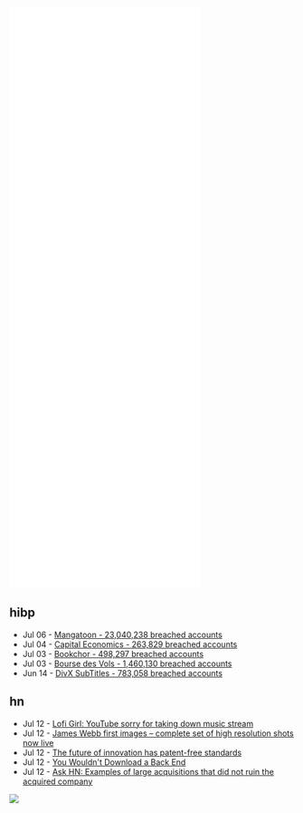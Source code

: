 ![Metrics](https://raw.githubusercontent.com/phixion/phixion/master/metrics.svg)

## hibp

<!--
for https://github.com/phixion/phixion/blob/main/.github/workflows/feeds.yml
-->
<!--START_SECTION:haveibeenpwnd-->
- Jul 06 - [Mangatoon - 23,040,238 breached accounts](https://haveibeenpwned.com/PwnedWebsites#Mangatoon)
- Jul 04 - [Capital Economics - 263,829 breached accounts](https://haveibeenpwned.com/PwnedWebsites#CapialEconomics)
- Jul 03 - [Bookchor - 498,297 breached accounts](https://haveibeenpwned.com/PwnedWebsites#Bookchor)
- Jul 03 - [Bourse des Vols - 1,460,130 breached accounts](https://haveibeenpwned.com/PwnedWebsites#BourseDesVols)
- Jun 14 - [DivX SubTitles - 783,058 breached accounts](https://haveibeenpwned.com/PwnedWebsites#DivXSubTitles)
<!--END_SECTION:haveibeenpwnd-->

## hn

<!--
for https://github.com/phixion/phixion/blob/main/.github/workflows/feeds.yml
-->
<!--START_SECTION:hn-->
- Jul 12 - [Lofi Girl: YouTube sorry for taking down music stream](https://www.bbc.com/news/newsbeat-62133768)
- Jul 12 - [James Webb first images – complete set of high resolution shots now live](https://webbtelescope.org/news/news-releases?Collection=First%20Images)
- Jul 12 - [The future of innovation has patent-free standards](https://blog.opensource.org/the-future-of-innovation-has-patent-free-standards/)
- Jul 12 - [You Wouldn't Download a Back End](https://cjohanaja.com/musings/wouldnt-download-backend/)
- Jul 12 - [Ask HN: Examples of large acquisitions that did not ruin the acquired company](https://news.ycombinator.com/item?id=32070747)
<!--END_SECTION:hn-->

<!--
for https://yhype.me
-->
![](https://hit.yhype.me/github/profile?user_id=13013670)
